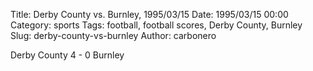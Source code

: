 Title: Derby County vs. Burnley, 1995/03/15
Date: 1995/03/15 00:00
Category: sports
Tags: football, football scores, Derby County, Burnley
Slug: derby-county-vs-burnley
Author: carbonero


Derby County 4 - 0 Burnley
